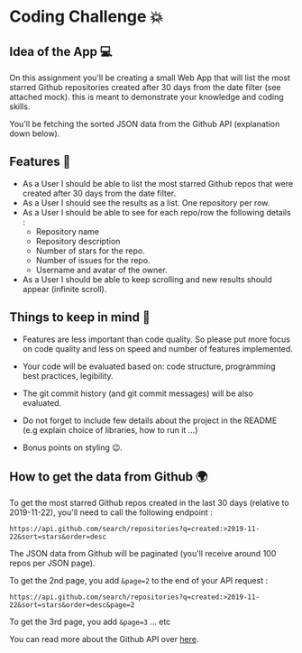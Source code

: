 # Coding Challenge 💥

## Idea of the App 💻

On this assignment you'll be creating a small Web App that will list the most starred Github repositories created after 30 days from the date filter (see attached mock). this is meant to demonstrate your knowledge and coding skills.

You'll be fetching the sorted JSON data from the Github API (explanation down below).

## Features 🚀

- As a User I should be able to list the most starred Github repos that were created after 30 days from the date filter.
- As a User I should see the results as a list. One repository per row.
- As a User I should be able to see for each repo/row the following details :
  - Repository name
  - Repository description
  - Number of stars for the repo.
  - Number of issues for the repo.
  - Username and avatar of the owner.
- As a User I should be able to keep scrolling and new results should appear (infinite scroll).

## Things to keep in mind 🚨

- Features are less important than code quality. So please put more focus on code quality and less on speed and number of features implemented.
- Your code will be evaluated based on: code structure, programming best practices, legibility.
- The git commit history (and git commit messages) will be also evaluated.
- Do not forget to include few details about the project in the README (e.g explain choice of libraries, how to run it ...)

- Bonus points on styling 😉.

## How to get the data from Github 🌍

To get the most starred Github repos created in the last 30 days (relative to 2019-11-22), you'll need to call the following endpoint :

`https://api.github.com/search/repositories?q=created:>2019-11-22&sort=stars&order=desc`

The JSON data from Github will be paginated (you'll receive around 100 repos per JSON page).

To get the 2nd page, you add `&page=2` to the end of your API request :

`https://api.github.com/search/repositories?q=created:>2019-11-22&sort=stars&order=desc&page=2`

To get the 3rd page, you add `&page=3` ... etc

You can read more about the Github API over [here](https://developer.github.com/v3/search/#search-repositories).
